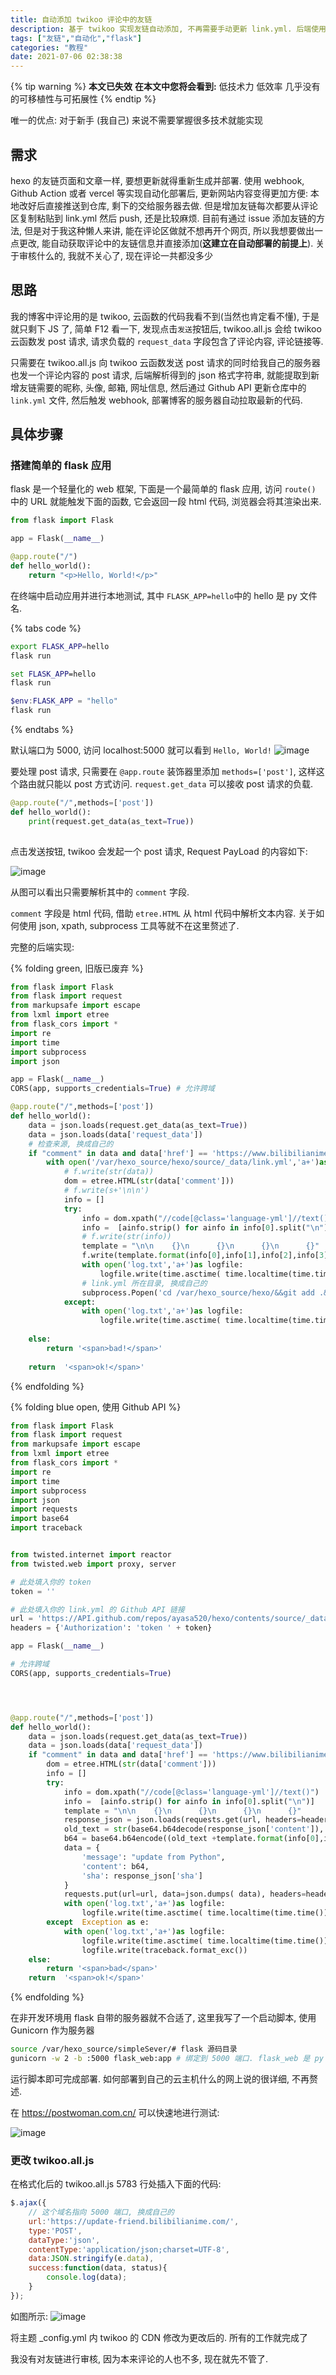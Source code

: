 ```yaml
---
title: 自动添加 twikoo 评论中的友链
description: 基于 twikoo 实现友链自动添加, 不再需要手动更新 link.yml. 后端使用最简化的 flask
tags: ["友链","自动化","flask"]
categories: "教程"
date: 2021-07-06 02:38:38
---
```


{% tip warning %}
**本文已失效**
**在本文中您将会看到:**
低技术力
低效率
几乎没有的可移植性与可拓展性
{% endtip %}

唯一的优点: 对于新手 (我自己) 来说不需要掌握很多技术就能实现

## 需求

hexo 的友链页面和文章一样, 要想更新就得重新生成并部署. 使用 webhook, Github Action 或者 vercel 等实现自动化部署后, 更新网站内容变得更加方便: 本地改好后直接推送到仓库, 剩下的交给服务器去做. 但是增加友链每次都要从评论区复制粘贴到 link.yml 然后 push, 还是比较麻烦. 目前有通过 issue 添加友链的方法, 但是对于我这种懒人来讲, 能在评论区做就不想再开个网页, 所以我想要做出一点更改, 能自动获取评论中的友链信息并直接添加(**这建立在自动部署的前提上**). 关于审核什么的, 我就不关心了, 现在评论一共都没多少


## 思路

我的博客中评论用的是 twikoo, 云函数的代码我看不到(当然也肯定看不懂), 于是就只剩下 JS 了, 简单 F12 看一下, 发现点击`发送`按钮后, twikoo.all.js 会给 twikoo 云函数发 post 请求, 请求负载的 `request_data` 字段包含了评论内容, 评论链接等.

只需要在 twikoo.all.js 向 twikoo 云函数发送 post 请求的同时给我自己的服务器也发一个评论内容的 post 请求, 后端解析得到的 json 格式字符串, 就能提取到新增友链需要的昵称, 头像, 邮箱, 网址信息, 然后通过 Github API 更新仓库中的 `link.yml` 文件, 然后触发 webhook, 部署博客的服务器自动拉取最新的代码.

## 具体步骤

### 搭建简单的 flask 应用

flask 是一个轻量化的 web 框架, 下面是一个最简单的 flask 应用, 访问 `route()` 中的 URL 就能触发下面的函数, 它会返回一段 html 代码, 浏览器会将其渲染出来.

```python
from flask import Flask

app = Flask(__name__)

@app.route("/")
def hello_world():
    return "<p>Hello, World!</p>"
```

在终端中启动应用并进行本地测试, 其中 `FLASK_APP=hello`中的 hello 是 py 文件名.

{% tabs code %}
<!-- tab bash-->
```bash
export FLASK_APP=hello
flask run
```
<!-- endtab -->

<!-- tab cmd-->
```cmd
set FLASK_APP=hello
flask run
```
<!-- endtab -->

<!-- tab powershell-->
```powershell
$env:FLASK_APP = "hello"
flask run
```
<!-- endtab -->
{% endtabs %}

默认端口为 5000, 访问 localhost:5000 就可以看到 `Hello, World!`
![image](https://npm.elemecdn.com/rikka-os@1.0.3/img/0727e9038331753410eed8905d17ba09.png)

要处理 post 请求, 只需要在 `@app.route` 装饰器里添加 `methods=['post']`, 这样这个路由就只能以 post 方式访问. `request.get_data` 可以接收 post 请求的负载.

```python
@app.route("/",methods=['post'])
def hello_world():
    print(request.get_data(as_text=True))
    
```

点击发送按钮, twikoo 会发起一个 post 请求, Request PayLoad 的内容如下:

![image](https://npm.elemecdn.com/rikka-os@1.0.3/img/d755b87a44f31fdaed248c9795f21026.png)

从图可以看出只需要解析其中的 `comment` 字段.

`comment` 字段是 html 代码, 借助 `etree.HTML` 从 html 代码中解析文本内容. 关于如何使用 json, xpath, subprocess 工具等就不在这里赘述了.

完整的后端实现:

{% folding green, 旧版已废弃 %}
```python
from flask import Flask
from flask import request
from markupsafe import escape
from lxml import etree
from flask_cors import *
import re
import time
import subprocess
import json

app = Flask(__name__)
CORS(app, supports_credentials=True) # 允许跨域

@app.route("/",methods=['post'])
def hello_world():
    data = json.loads(request.get_data(as_text=True))
    data = json.loads(data['request_data'])
    # 检查来源, 换成自己的
    if "comment" in data and data['href'] == 'https://www.bilibilianime.com/link/':
        with open('/var/hexo_source/hexo/source/_data/link.yml','a+')as f:
            # f.write(str(data))
            dom = etree.HTML(str(data['comment']))
            # f.write(s+'\n\n')
            info = []
            try:
                info = dom.xpath("//code[@class='language-yml']//text()")
                info =  [ainfo.strip() for ainfo in info[0].split("\n")]
                # f.write(str(info))
                template = "\n\n    {}\n      {}\n      {}\n      {}"    
                f.write(template.format(info[0],info[1],info[2],info[3]))
                with open('log.txt','a+')as logfile:
                    logfile.write(time.asctime( time.localtime(time.time()))+": 新增一条友链: "+" ".join(info)+"\n")
                # link.yml 所在目录, 换成自己的
                subprocess.Popen('cd /var/hexo_source/hexo/&&git add .&&git commit -m "update: friend link"&&git push>log.txt',shell=True)
            except:
                with open('log.txt','a+')as logfile:
                    logfile.write(time.asctime( time.localtime(time.time()))+ ": 失败！"+"info: {}".format(" ".join(info))+"\n")
    
    else:
        return '<span>bad!</span>'
            
    return  '<span>ok!</span>'
```
{% endfolding %}

{% folding blue open, 使用 Github API %}
```python
from flask import Flask
from flask import request
from markupsafe import escape
from lxml import etree
from flask_cors import *
import re
import time
import subprocess
import json
import requests
import base64
import traceback


from twisted.internet import reactor
from twisted.web import proxy, server

# 此处填入你的 token
token = '' 

# 此处填入你的 link.yml 的 Github API 链接
url = 'https://API.github.com/repos/ayasa520/hexo/contents/source/_data/link.yml' 
headers = {'Authorization': 'token ' + token}

app = Flask(__name__)

# 允许跨域
CORS(app, supports_credentials=True) 




@app.route("/",methods=['post'])
def hello_world():
    data = json.loads(request.get_data(as_text=True))
    data = json.loads(data['request_data'])
    if "comment" in data and data['href'] == 'https://www.bilibilianime.com/link/':
        dom = etree.HTML(str(data['comment']))
        info = []
        try:
            info = dom.xpath("//code[@class='language-yml']//text()")
            info =  [ainfo.strip() for ainfo in info[0].split("\n")]
            template = "\n\n    {}\n      {}\n      {}\n      {}"    
            response_json = json.loads(requests.get(url, headers=headers).text)
            old_text = str(base64.b64decode(response_json['content']), encoding='utf-8')
            b64 = base64.b64encode((old_text +template.format(info[0],info[1],info[2],info[3])).encode('utf-8')).decode('ascii')
            data = {
                'message': "update from Python",
                'content': b64,
                'sha': response_json['sha']
            }            
            requests.put(url=url, data=json.dumps( data), headers=headers)
            with open('log.txt','a+')as logfile:
                logfile.write(time.asctime( time.localtime(time.time()))+": 新增一条友链: "+" ".join(info)+"\n")
        except  Exception as e:
            with open('log.txt','a+')as logfile:
                logfile.write(time.asctime( time.localtime(time.time()))+ ": 失败！"+"info: {}".format(" ".join(info))+"\n")
                logfile.write(traceback.format_exc())
    else:
        return '<span>bad</span>'
    return  '<span>ok!</span>'
```
{% endfolding %}



在非开发环境用 flask 自带的服务器就不合适了, 这里我写了一个启动脚本, 使用 Gunicorn 作为服务器

```bash
source /var/hexo_source/simpleSever/# flask 源码目录
gunicorn -w 2 -b :5000 flask_web:app # 绑定到 5000 端口. flask_web 是 py 文件名
```

运行脚本即可完成部署. 如何部署到自己的云主机什么的网上说的很详细, 不再赘述.

在 https://postwoman.com.cn/ 可以快速地进行测试:

![image](https://npm.elemecdn.com/rikka-os@1.0.3/img/175859218616ca729eee8d82d46dd594.png)


### 更改 twikoo.all.js

在格式化后的 twikoo.all.js 5783 行处插入下面的代码:

```js
$.ajax({
    // 这个域名指向 5000 端口, 换成自己的
    url:'https://update-friend.bilibilianime.com/',
    type:'POST',
    dataType:'json',
    contentType:'application/json;charset=UTF-8',
    data:JSON.stringify(e.data),
    success:function(data, status){
        console.log(data);
    }
});
```

如图所示:
![image](https://npm.elemecdn.com/rikka-os@1.0.3/img/491e5e1a170b16a5327352522fa2bc1e.png?123)

将主题 _config.yml 内 twikoo 的 CDN 修改为更改后的. 所有的工作就完成了

我没有对友链进行审核, 因为本来评论的人也不多, 现在就先不管了.
